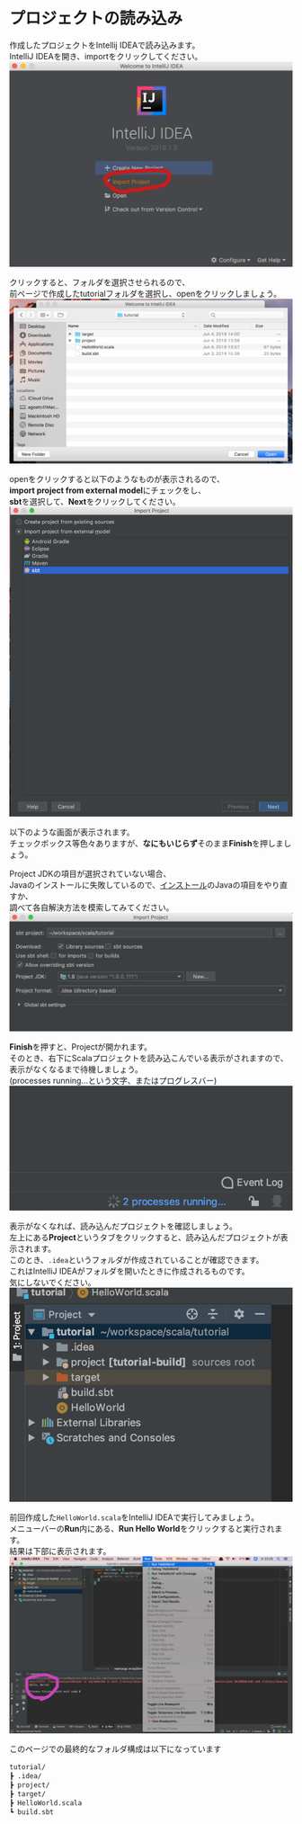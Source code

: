 # プロジェクトの読み込み
作成したプロジェクトをIntellij IDEAで読み込みます。  
IntelliJ IDEAを開き、importをクリックしてください。  
![top](/img/setup/import-project/top.jpg)  
  
クリックすると、フォルダを選択させられるので、  
前ページで作成したtutorialフォルダを選択し、openをクリックしましょう。  
![select-folder](/img/setup/import-project/select-folder.png)  

openをクリックすると以下のようなものが表示されるので、  
**import project from external model**にチェックをし、  
**sbt**を選択して、**Next**をクリックしてください。  
![import-project](/img/setup/import-project/select-build-tool.png)  

以下のような画面が表示されます。  
チェックボックス等色々ありますが、**なにもいじらず**そのまま**Finish**を押しましょう。    

Project JDKの項目が選択されていない場合、  
Javaのインストールに失敗しているので、[インストール](install.md)のJavaの項目をやり直すか、  
調べて各自解決方法を模索してみてください。  
![settings](/img/setup/import-project/settings.png)  

**Finish**を押すと、Projectが開かれます。  
そのとき、右下にScalaプロジェクトを読み込こんでいる表示がされますので、  
表示がなくなるまで待機しましょう。  
(processes running...という文字、またはプログレスバー)
![importing](/img/setup/import-project/importing.png)  


表示がなくなれば、読み込んだプロジェクトを確認しましょう。  
左上にある**Project**というタブをクリックすると、読み込んだプロジェクトが表示されます。  
このとき、`.idea`というフォルダが作成されていることが確認できます。  
これはIntelliJ IDEAがフォルダを開いたときに作成されるものです。  
気にしないでください。  
![file-tree](/img/setup/import-project/file-tree.png)


前回作成した`HelloWorld.scala`をIntelliJ IDEAで実行してみましょう。  
メニューバーの**Run**内にある、**Run Hello World**をクリックすると実行されます。  
結果は下部に表示されます。  
![run](/img/setup/import-project/run.png)


このページでの最終的なフォルダ構成は以下になっています
```
tutorial/
┣ .idea/
┣ project/
┣ target/
┣ HelloWorld.scala
┗ build.sbt
```
